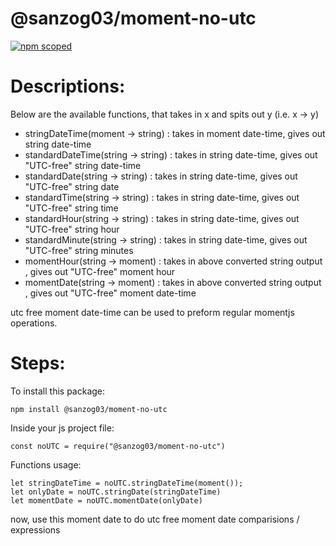 # @sanzog03/moment-no-utc

[![npm scoped](https://travis-ci.org/joemccann/dillinger.svg?branch=master)](https://travis-ci.org/joemccann/dillinger)

# Descriptions:
Below are the available functions, that takes in x and spits out y (i.e. x -> y)

  - stringDateTime(moment -> string) : takes in moment date-time, gives out string date-time
  - standardDateTime(string -> string) : takes in string date-time, gives out "UTC-free" string date-time
  - standardDate(string -> string) : takes in string date-time, gives out "UTC-free" string date
  - standardTime(string -> string) : takes in string date-time, gives out "UTC-free" string time
  - standardHour(string -> string) : takes in string date-time, gives out "UTC-free" string hour
  - standardMinute(string -> string) : takes in string date-time, gives out "UTC-free" string minutes
  - momentHour(string -> moment) : takes in above converted string output , gives out "UTC-free" moment hour
  - momentDate(string -> moment) : takes in above converted string output , gives out "UTC-free" moment date-time

utc free moment date-time can be used to preform regular momentjs operations.

# Steps:

To install this package:
```
npm install @sanzog03/moment-no-utc
```

Inside your js project file:
```
const noUTC = require("@sanzog03/moment-no-utc")
```

Functions usage:
```
let stringDateTime = noUTC.stringDateTime(moment());
let onlyDate = noUTC.stringDate(stringDateTime)
let momentDate = noUTC.momentDate(onlyDate)
```

now, use this moment date to do utc free moment date comparisions / expressions
